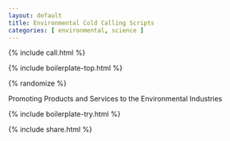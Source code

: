 ```yaml
---
layout: default
title: Environmental Cold Calling Scripts
categories: [ environmental, science ]
---
```


{% include call.html %}

{% include boilerplate-top.html %}


{% randomize %}

Promoting Products and Services to the Environmental Industries

{% include boilerplate-try.html %}

{% include share.html %}